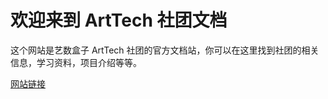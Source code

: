 # 欢迎来到 ArtTech 社团文档

这个网站是艺数盒子 ArtTech 社团的官方文档站，你可以在这里找到社团的相关信息，学习资料，项目介绍等等。

[网站链接](https://wuzhineihan.github.io/ArtTech-Document/)
